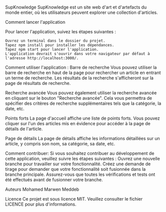 SupKnowledge
	SupKnowledge est un site web d'art et d'artefacts du monde entier, où les utilisateurs peuvent explorer une collection d'articles.

Comment lancer l'application

Pour lancer l'application, suivez les étapes suivantes :

	Ouvrez un terminal dans le dossier du projet.
	Tapez npm install pour installer les dépendances.
	Tapez npm start pour lancer l'application.
	L'application devrait s'ouvrir dans votre navigateur par défaut à l'adresse http://localhost:3000/.

Comment utiliser l'application :
Barre de recherche
	Vous pouvez utiliser la barre de recherche en haut de la page pour rechercher un article en entrant un terme de recherche. Les résultats de la recherche 				s'afficheront sur la page de résultats de recherche.

Recherche avancée
	Vous pouvez également utiliser la recherche avancée en cliquant sur le bouton "Recherche avancée". Cela vous permettra de spécifier des critères de recherche 			supplémentaires tels que la catégorie, la date, etc.

Points forts
	La page d'accueil affiche une liste de points forts. Vous pouvez cliquer sur l'un des articles mis en évidence pour accéder à la page de détails de l'article.

Page de détails
	La page de détails affiche les informations détaillées sur un article, y compris son nom, sa catégorie, sa date, etc.

Comment contribuer:
Si vous souhaitez contribuer au développement de cette application, veuillez suivre les étapes suivantes :
	Ouvrez une nouvelle branche pour travailler sur votre fonctionnalité.
	Créez une demande de tirage pour demander que votre fonctionnalité soit fusionnée dans la branche principale.
	Assurez-vous que toutes les vérifications et tests ont été effectués avant de fusionner votre branche.

Auteurs
	Mohamed Marwen Meddeb

Licence
	Ce projet est sous licence MIT. Veuillez consulter le fichier LICENCE pour plus d'informations.
